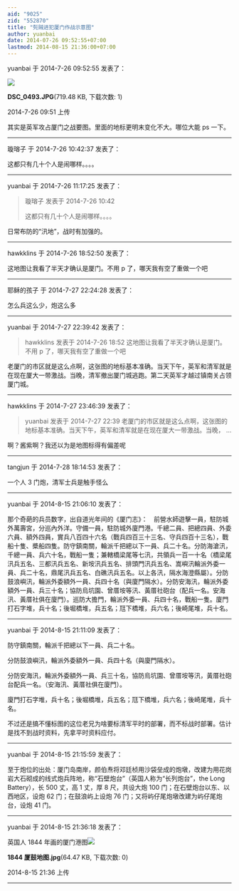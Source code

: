 ```yaml
---
aid: "9025"
zid: "552870"
title: "髡贼进犯厦门作战示意图"
author: yuanbai
date: 2014-07-26 09:52:55+07:00
lastmod: 2014-08-15 21:36:00+07:00
---
```


yuanbai 于 2014-7-26 09:52:55 发表了：

![](/9025/095140nmiiqp0q42ilugqq.jpg)

**DSC_0493.JPG**(719.48 KB, 下载次数: 1)

2014-7-26 09:51 上传

其实是英军攻占厦门之战要图。里面的地标更明末变化不大。哪位大能 ps 一下。

---

璇瑢子 于 2014-7-26 10:42:37 发表了：

这都只有几十个人是闹哪样。。。。

---

yuanbai 于 2014-7-26 11:17:25 发表了：

> 璇瑢子 发表于 2014-7-26 10:42
>
> 这都只有几十个人是闹哪样。。。。

日常布防的“汛地”，战时有加强的。

---

hawkklins 于 2014-7-26 18:52:50 发表了：

这地图让我看了半天才确认是厦门。不用 p 了，哪天我有空了重做一个吧

---

耶稣的孩子 于 2014-7-27 22:24:28 发表了：

怎么兵这么少，炮这么多

---

yuanbai 于 2014-7-27 22:39:42 发表了：

> hawkklins 发表于 2014-7-26 18:52 这地图让我看了半天才确认是厦门。不用 p 了，哪天我有空了重做一个吧

老厦门的市区就是这么点啊，这张图的地标基本准确。当天下午，英军和清军就是在现在厦大一带激战。当晚，清军撤出厦门城逃跑。第二天英军才越过镇南关占领厦门城。

---

hawkklins 于 2014-7-27 23:46:39 发表了：

> yuanbai 发表于 2014-7-27 22:39 老厦门的市区就是这么点啊，这张图的地标基本准确。当天下午，英军和清军就是在现在厦大一带激战。当晚， ...

啊？酱紫啊？我还以为是地图标得有偏差呢

---

tangjun 于 2014-7-28 18:14:53 发表了：

一个人 3 门炮，清军士兵是触手怪么

---

yuanbai 于 2014-8-15 21:06:10 发表了：

那个奇葩的兵员数字，出自道光年间的《厦门志》：　前營水師遊擊一員，駐防城外萬壽宮，分巡內外洋。守備一員，駐防城外廈門港。千總二員、把總四員、外委六員、額外四員，實兵八百四十六名（戰兵四百三十三名、守兵四百十三名），戰船十隻、槳船四隻。防守鎮南關，輪派千把總以下一員、兵二十名。分防海滄汛，千總一員、兵六十名，戰船一隻；兼轄橋梁尾等七汛，共領兵一百一十名（橋梁尾汛兵五名、三都汛兵五名、新垵汛兵五名、排頭門汛兵五名、嵩嶼汛輪派外委一員、兵二十名，鼎尾汛兵五名、白礁汛兵五名。以上各汛，隔水海澄縣屬）。分防鼓浪嶼汛，輪派外委額外一員、兵四十名（與廈門隔水）。分防安海汛，輪派外委額外一員、兵三十名；協防烏坑園、曾厝垵等汛、黃厝社砲台（配兵一名。安海汛、黃厝社俱在廈門）。巡防大擔門，輪派外委一員、兵四十名，戰船一隻。廈門打石字堆，兵十名；後堀橋堆，兵五名；尫下橋堆，兵六名；後崎尾堆，兵十名。

---

yuanbai 于 2014-8-15 21:11:09 发表了：

防守鎮南關，輪派千把總以下一員、兵二十名。

分防鼓浪嶼汛，輪派外委額外一員、兵四十名（與廈門隔水）。

分防安海汛，輪派外委額外一員、兵三十名，協防烏坑園、曾厝垵等汛，黃厝社砲台配兵一名。（安海汛、黃厝社俱在廈門）。

廈門打石字堆，兵十名；後堀橋堆，兵五名；尫下橋堆，兵六名；後崎尾堆，兵十名。

不过还是搞不懂标图的这位老兄为啥要标清军平时的部署，而不标战时部署。估计是找不到战时资料，先拿平时资料应付。

---

yuanbai 于 2014-8-15 21:15:59 发表了：

至于炮位的出处：厦门岛南岸，颜伯焘将邓廷桢用沙袋垒成的炮墩，改建为用花岗岩大石砌成的线式炮兵阵地，称“石壁炮台”（英国人称为“长列炮台”，the Long Battery），长 500 丈，高 1 丈，厚 8 尺，共设大炮 100 门；在石壁炮台以东、以西地区，设炮 62 门；在鼓浪屿上设炮 76 门；又将屿仔尾炮墩改建为屿仔尾炮台，设炮 41 门。

---

yuanbai 于 2014-8-15 21:36:18 发表了：

英国人 1844 年画的厦门港图![](/9025/213606gw3dttikwt6q2582.jpg)

**1844 厦鼓地图.jpg**(64.47 KB, 下载次数: 0)

2014-8-15 21:36 上传

---
